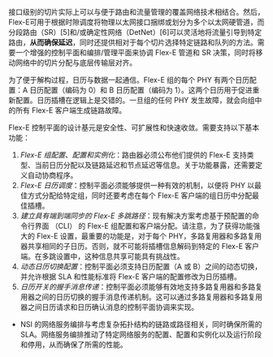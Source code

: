 接口级别的切片实际上可以与便于路由和流量管理的覆盖网络技术相结合。然后，Flex-E可用于根据时隙调度将物理以太网接口捆绑或划分为多个以太网硬管道，而分段路由（SR）[5]和/或确定性网络（DetNet）[6]可以灵活地将流量引导到特定路由，**从而确保延迟**，同时还提供相对于每个切片选择特定链路和队列的方法。需要一个增强的控制平面和编排/管理平面来协调 Flex-E 管道和 SR 决策，同时将移动网络中的切片分配与底层传输层对齐。

为了便于解构过程，日历与数据一起通信。Flex-E 组的每个 PHY 有两个日历配置：A 日历配置（编码为 0）和 B 日历配置（编码为 1）。这两个日历用于促进重新配置。日历插槽在逻辑上是交错的。一旦组的任何 PHY 发生故障，就会向组中的所有 Flex-E 客户端生成链路故障。

Flex-E 控制平面的设计基元是安全性、可扩展性和快速收敛。需要支持以下基本功能：

1. *Flex-E 组配置、配置和实例化*：路由器必须公布他们提供的 Flex-E 支持类型、当前日历分配以及链路延迟和节点延迟等信息。关于功能暴露，还需要定义自动协商程序。
2. *Flex-E 日历调度*：控制平面必须能够提供一种有效的机制，以便将 PHY 以最佳方式分配给特定组，同时还要考虑在每个 Flex-E 客户端的组日历中分配最佳插槽。
3. *建立具有端到端同步的 Flex-E 多跳路径*：现有解决方案考虑基于预配置的命令行界面 （CLI） 的 Flex-E 组配置和客户端分配。请注意，为了获得功能强大的 Flex-E 设置，最重要的功能是，对于每个 PHY，多路复用器和多路复用器共享相同的子日历。否则，就不可能将插槽信息解码到特定的 Flex-E 客户端。在多跳设置中，这种信息共享可能具有挑战性。
4. *动态日历切换配置*：控制平面必须支持日历配置（A 或 B）之间的动态切换，并允许根据 SLA 和性能标准将 Flex-E 客户端的配置修改为日历插槽。
5. *日历开关的握手消息传递*：控制平面必须能够有效地支持多路复用器和多路复用器之间的日历切换的握手消息传递机制。这可以通过多路复用器和多路复用器之间日历请求和日历确认消息的控制平面协调来实现。

- NSI 的网络服务编排与考虑复杂拓扑结构的链路或路径相关，同时确保所需的 SLA。网络服务编排推动了特定网络服务的配置、配置和实例化以及运行阶段和停用，从而确保了所需的性能。

